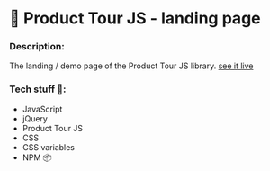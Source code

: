 # 🤘 Product Tour JS - landing page

### Description:
The landing / demo page of the Product Tour JS library. <a target='_blank' href='http://francescorizzi.info/projects/product-tour-js'>see it live</a>
### Tech stuff 👾:
- JavaScript
- jQuery
- Product Tour JS
- CSS
- CSS variables
- NPM 📦
